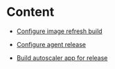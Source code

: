 # Content

 - [Configure image refresh build](.\image-Refresh-Build.md)

 - [Configure agent release](.\deploy-Agent.md)

 - [Build autoscaler app for release](.\autoscaler-app-build.md)